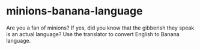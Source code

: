 # minions-banana-language
 Are you a fan of minions? If yes, did you know that the gibberish they speak is an actual language? Use the translator to convert English to Banana language.
